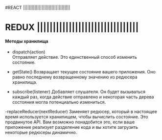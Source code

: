 #REACT |||||||||||||||||||||||||||||||||








# REDUX ||||||||||||||||||||||||||||||||

#### Методы хранилища

- dispatch(action)  
 Отправляет действие. Это единственный способ изменить состояние.

- getState() 
 Возвращает текущее состояние вашего приложения. Оно равно последнему возвращенному значению из редюсера хранилища.

- subscribe(listener)
Добавляет слушателя. Он будет вызываться каждый раз, когда действие отправлено и некоторая часть дерева состояния могла потенциально измениться.

-replaceReducer(nextReducer)
Заменяет редюсер, который в настоящее время используется хранилищем, чтобы вычислить состояние.
Это продвинутое API. Вам возможно понадобится это, если ваше приложение реализует разделение кода и вы хотите загрузить некоторые редюсеры динамично.  